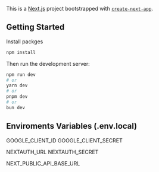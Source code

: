 This is a [Next.js](https://nextjs.org) project bootstrapped with [`create-next-app`](https://nextjs.org/docs/app/api-reference/cli/create-next-app).

## Getting Started

Install packges
```bash
npm install
```

Then run the development server:

```bash
npm run dev
# or
yarn dev
# or
pnpm dev
# or
bun dev
```

## Enviroments Variables (.env.local)

GOOGLE_CLIENT_ID
GOOGLE_CLIENT_SECRET

NEXTAUTH_URL
NEXTAUTH_SECRET

NEXT_PUBLIC_API_BASE_URL

